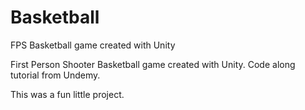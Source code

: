 # Basketball
FPS Basketball game created with Unity


First Person Shooter Basketball game created with Unity.  Code along tutorial from Undemy.  

This was a fun little project.  
